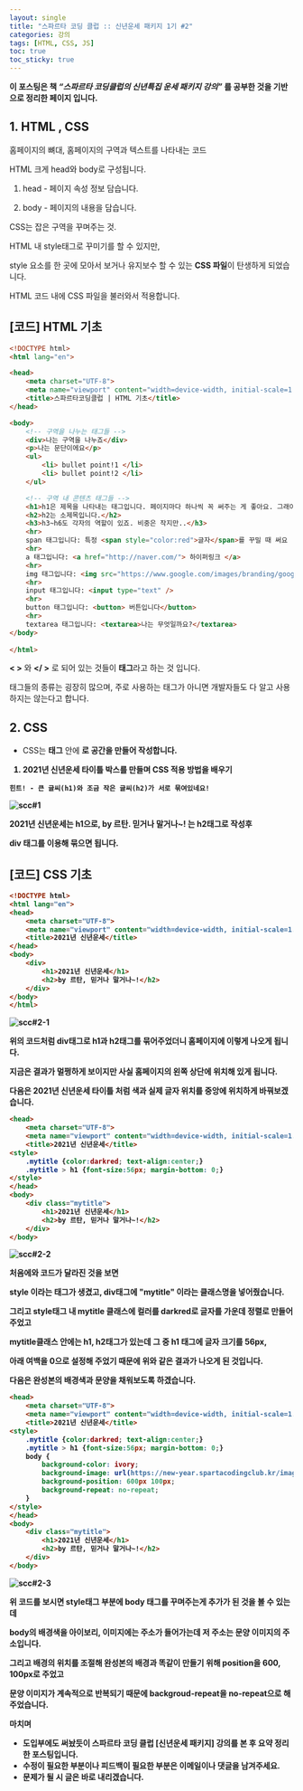 ```yaml
---
layout: single
title: "스파르타 코딩 클럽 :: 신년운세 패키지 1기 #2"
categories: 강의
tags: [HTML, CSS, JS]
toc: true
toc_sticky: true
---
```


**이 포스팅은 책 *“스파르타 코딩클럽의 신년특집 운세 패키지 강의”* 를 공부한 것을 기반으로 정리한 페이지 입니다.**



## 1. HTML , CSS

홈페이지의 뼈대, 홈페이지의 구역과 텍스트를 나타내는 코드

HTML 크게 head와 body로 구성됩니다.

1. head - 페이지 속성 정보 담습니다.

2. body - 페이지의 내용을 담습니다.

   



CSS는 잡은 구역을 꾸며주는 것.

HTML 내 style태그로 꾸미기를 할 수 있지만,  

style 요소를 한 곳에 모아서 보거나 유지보수 할 수 있는 **CSS 파일**이 탄생하게 되었습니다.

HTML 코드 내에 CSS 파일을 불러와서 적용합니다.



## [코드] HTML 기초

```html
<!DOCTYPE html>
<html lang="en">

<head>
    <meta charset="UTF-8">
    <meta name="viewport" content="width=device-width, initial-scale=1.0">
    <title>스파르타코딩클럽 | HTML 기초</title>
</head>

<body>
    <!-- 구역을 나누는 태그들 -->
    <div>나는 구역을 나누죠</div>
    <p>나는 문단이에요</p>
    <ul>
        <li> bullet point!1 </li>
        <li> bullet point!2 </li>
    </ul>

    <!-- 구역 내 콘텐츠 태그들 -->
    <h1>h1은 제목을 나타내는 태그입니다. 페이지마다 하나씩 꼭 써주는 게 좋아요. 그래야 구글 검색이 잘 되거든요.</h1>
    <h2>h2는 소제목입니다.</h2>
    <h3>h3~h6도 각자의 역할이 있죠. 비중은 작지만..</h3>
    <hr>
    span 태그입니다: 특정 <span style="color:red">글자</span>를 꾸밀 때 써요
    <hr>
    a 태그입니다: <a href="http://naver.com/"> 하이퍼링크 </a>
    <hr>
    img 태그입니다: <img src="https://www.google.com/images/branding/googlelogo/1x/googlelogo_color_272x92dp.png" />
    <hr>
    input 태그입니다: <input type="text" />
    <hr>
    button 태그입니다: <button> 버튼입니다</button>
    <hr>
    textarea 태그입니다: <textarea>나는 무엇일까요?</textarea>
</body>
	
</html>
```

**< >** 와 **</ >** 로 되어 있는 것들이 **태그**라고 하는 것 입니다.

태그들의 종류는 굉장히 많으며, 주로 사용하는 태그가 아니면 개발자들도 다 알고 사용하지는 않는다고 합니다.



## 2. CSS

- CSS는 **<head>태그** 안에 **<style>태그로** 로 공간을 만들어 작성합니다.



1. 2021년 신년운세 타이틀 박스를 만들며 CSS 적용 방법을 배우기

```
힌트! - 큰 글씨(h1)와 조금 작은 글씨(h2)가 서로 묶여있네요!
```

![scc#1](https://user-images.githubusercontent.com/74758041/106890840-3d9fbc80-672d-11eb-9ce9-e46645998084.PNG)



2021년 신년운세는 **h1**으로, by 르탄. 믿거나 말거나~! 는 **h2태그로** 작성후 

div 태그를 이용해 묶으면 됩니다.



## [코드] HTML 기초

```html
<!DOCTYPE html>
<html lang="en">

<head>
    <meta charset="UTF-8">
    <meta name="viewport" content="width=device-width, initial-scale=1.0">
    <title>스파르타코딩클럽 | HTML 기초</title>
</head>

<body>
    <!-- 구역을 나누는 태그들 -->
    <div>나는 구역을 나누죠</div>
    <p>나는 문단이에요</p>
    <ul>
        <li> bullet point!1 </li>
        <li> bullet point!2 </li>
    </ul>

    <!-- 구역 내 콘텐츠 태그들 -->
    <h1>h1은 제목을 나타내는 태그입니다. 페이지마다 하나씩 꼭 써주는 게 좋아요. 그래야 구글 검색이 잘 되거든요.</h1>
    <h2>h2는 소제목입니다.</h2>
    <h3>h3~h6도 각자의 역할이 있죠. 비중은 작지만..</h3>
    <hr>
    span 태그입니다: 특정 <span style="color:red">글자</span>를 꾸밀 때 써요
    <hr>
    a 태그입니다: <a href="http://naver.com/"> 하이퍼링크 </a>
    <hr>
    img 태그입니다: <img src="https://www.google.com/images/branding/googlelogo/1x/googlelogo_color_272x92dp.png" />
    <hr>
    input 태그입니다: <input type="text" />
    <hr>
    button 태그입니다: <button> 버튼입니다</button>
    <hr>
    textarea 태그입니다: <textarea>나는 무엇일까요?</textarea>
</body>

</html>
```

**< >** 와 **</ >** 로 되어 있는 것들이 **태그**라고 하는 것 입니다.

태그들의 종류는 굉장히 많으며, 주로 사용하는 태그가 아니면 개발자들도 다 알고 사용하지는 않는다고 합니다.



## 2. CSS

- CSS는 <head> ~ </head> 안에 <style> ~ </style> 로 공간을 만들어 작성합니다.



1. 2021년 신년운세 타이틀 박스를 만들며 CSS 적용 방법을 배우기

```
힌트! - 큰 글씨(h1)와 조금 작은 글씨(h2)가 서로 묶여있네요!
```

![scc#1](https://user-images.githubusercontent.com/74758041/106890840-3d9fbc80-672d-11eb-9ce9-e46645998084.PNG)



2021년 신년운세는 **h1**으로, by 르탄. 믿거나 말거나~! 는 **h2태그로** 작성후 

div 태그를 이용해 묶으면 됩니다.



## [코드] CSS 기초

```html
<!DOCTYPE html>
<html lang="en">
<head>
	<meta charset="UTF-8">
	<meta name="viewport" content="width=device-width, initial-scale=1.0">
	<title>2021년 신년운세</title>
</head>
<body>
	<div>
        <h1>2021년 신년운세</h1>
        <h2>by 르탄, 믿거나 말거나~!</h2>
    </div>
</body>
</html>
```
![scc#2-1](https://github.com/Lupinus00/lupinus00.github.io/blob/master/assets/images/SSC%232-1.jpg?raw=truee)

위의 코드처럼 div태그로 h1과 h2태그를 묶어주었더니 홈페이지에 이렇게 나오게 됩니다.

지금은 결과가 멀쩡하게 보이지만 사실 홈페이지의 왼쪽 상단에 위치해 있게 됩니다.



다음은 2021년 신년운세 타이틀 처럼 색과 실제 글자 위치를 중앙에 위치하게 바꿔보겠습니다.




```html
<head>
	<meta charset="UTF-8">
	<meta name="viewport" content="width=device-width, initial-scale=1.0">
	<title>2021년 신년운세</title>
<style>
	.mytitle {color:darkred; text-align:center;}
    .mytitle > h1 {font-size:56px; margin-bottom: 0;}
</style>
</head>
<body>
    <div class="mytitle">
        <h1>2021년 신년운세</h1>
        <h2>by 르탄, 믿거나 말거나~!</h2>
    </div>
</body>
```

![scc#2-2](https://github.com/Lupinus00/lupinus00.github.io/blob/master/assets/images/SSC%232-2.jpg?raw=truee)

처음에와 코드가 달라진 것을 보면

style 이라는 태그가 생겼고, div태그에 "mytitle" 이라는 클래스명을 넣어줬습니다.

그리고 style태그 내 mytitle 클래스에 컬러를 darkred로 글자를 가운데 정렬로 만들어 주었고

mytitle클래스 안에는 h1, h2태그가 있는데 그 중 h1 태그에 글자 크기를 56px, 

아래 여백을 0으로 설정해 주었기 때문에 위와 같은 결과가 나오게 된 것입니다.



다음은 완성본의 배경색과 문양을 채워보도록 하겠습니다.



```html
<head>
	<meta charset="UTF-8">
	<meta name="viewport" content="width=device-width, initial-scale=1.0">
	<title>2021년 신년운세</title>
<style>
	.mytitle {color:darkred; text-align:center;}
    .mytitle > h1 {font-size:56px; margin-bottom: 0;}
    body {
    	background-color: ivory;
    	background-image: url(https://new-year.spartacodingclub.kr/images/pattern.png);
    	background-position: 600px 100px;
    	background-repeat: no-repeat;
    } 
</style>
</head>
<body>
    <div class="mytitle">
        <h1>2021년 신년운세</h1>
        <h2>by 르탄, 믿거나 말거나~!</h2>
    </div>
</body>

```



![scc#2-3](https://github.com/Lupinus00/lupinus00.github.io/blob/master/assets/images/SSC%232-3.jpg?raw=true)



위 코드를 보시면 style태그 부분에 body 태그를 꾸며주는게 추가가 된 것을 볼 수 있는데

body의 배경색을 아이보리, 이미지에는 주소가 들어가는데 저 주소는 문양 이미지의 주소입니다.

그리고 배경의 위치를 조절해 완성본의 배경과 똑같이 만들기 위해 position을 600, 100px로 주었고

문양 이미지가 계속적으로 반복되기 때문에 backgroud-repeat을 no-repeat으로 해주었습니다.







**마치며**
-  도입부에도 써놨듯이 스파르타 코딩 클럽 [신년운세 패키지] 강의를 본 후 요약 정리한 포스팅입니다.
-  수정이 필요한 부분이나 피드백이 필요한 부분은 이메일이나 댓글을 남겨주세요.
-  문제가 될 시 글은 바로 내리겠습니다.
